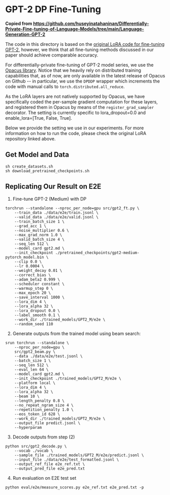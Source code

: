 
# GPT-2 DP Fine-Tuning
**Copied from https://github.com/huseyinatahaninan/Differentially-Private-Fine-tuning-of-Language-Models/tree/main/Language-Generation-GPT-2**

The code in this directory is based on the [original LoRA code for fine-tuning
GPT-2](https://github.com/microsoft/LoRA/tree/main/examples/NLG), however, we think that 
all fine-tuning methods discussed in our paper should achieve comparable accuracy.



For differentially-private fine-tuning of GPT-2 model series, we use the [Opacus
library](https://github.com/pytorch/opacus). Notice that we heavily rely on distributed
training capabilities that, as of now, are only available in the latest release
of Opacus on Github -- in particular, we use the `DPDDP` wrapper which
increments the code with manual calls to `torch.distributed.all_reduce`.

As the LoRA layers are not natively supported by Opacus, we have specifically
coded the per-sample gradient computation for these layers, and registered them
in Opacus by means of the `register_grad_sampler` decorator. The setting 
is currently specific to lora_dropout=0.0 and enable_lora=[True, False, True].

Below we provide the setting we use in our experiments. For more information on 
how to run the code, please check the original LoRA repository linked above.

## Get Model and Data

```
sh create_datasets.sh
sh download_pretrained_checkpoints.sh
```

## Replicating Our Result on E2E

1. Fine-tune GPT-2 (Medium) with DP
```
torchrun --standalone --nproc_per_node=gpu src/gpt2_ft.py \
    --train_data ./data/e2e/train.jsonl \
    --valid_data ./data/e2e/valid.jsonl \
    --train_batch_size 1 \
    --grad_acc 1 \
    --noise_multiplier 0.6 \
    --max_grad_norm 1.0 \
    --valid_batch_size 4 \
    --seq_len 512 \
    --model_card gpt2.md \
    --init_checkpoint ./pretrained_checkpoints/gpt2-medium-pytorch_model.bin \
    --clip 0.0 \
    --lr 0.0004 \
    --weight_decay 0.01 \
    --correct_bias \
    --adam_beta2 0.999 \
    --scheduler constant \
    --warmup_step 0 \
    --max_epoch 20 \
    --save_interval 1000 \
    --lora_dim 4 \
    --lora_alpha 32 \
    --lora_dropout 0.0 \
    --label_smooth 0.1 \
    --work_dir ./trained_models/GPT2_M/e2e \
    --random_seed 110
```

2. Generate outputs from the trained model using beam search:
```
srun torchrun --standalone \
    --nproc_per_node=gpu \
    src/gpt2_beam.py \
    --data ./data/e2e/test.jsonl \
    --batch_size 1 \
    --seq_len 512 \
    --eval_len 64 \
    --model_card gpt2.md \
    --init_checkpoint ./trained_models/GPT2_M/e2e \
    --platform local \
    --lora_dim 4 \
    --lora_alpha 32 \
    --beam 10 \
    --length_penalty 0.8 \
    --no_repeat_ngram_size 4 \
    --repetition_penalty 1.0 \
    --eos_token_id 628 \
    --work_dir ./trained_models/GPT2_M/e2e \
    --output_file predict.jsonl \
    --hyperparam
```

3. Decode outputs from step (2)
```
python src/gpt2_decode.py \
    --vocab ./vocab \
    --sample_file ./trained_models/GPT2_M/e2e/predict.jsonl \
    --input_file ./data/e2e/test_formatted.jsonl \
    --output_ref_file e2e_ref.txt \
    --output_pred_file e2e_pred.txt
```

4. Run evaluation on E2E test set

```
python eval/e2e/measure_scores.py e2e_ref.txt e2e_pred.txt -p
```
